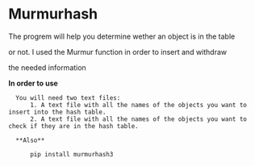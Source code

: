 # Murmurhash

  The progrem will help you determine wether an object is in the table

  or not. I used the Murmur function in order to insert and withdraw

  the needed information

  **In order to use**
  
      You will need two text files:
          1. A text file with all the names of the objects you want to insert into the hash table.
          2. A text file with all the names of the objects you want to check if they are in the hash table.

      **Also**

          pip install murmurhash3
